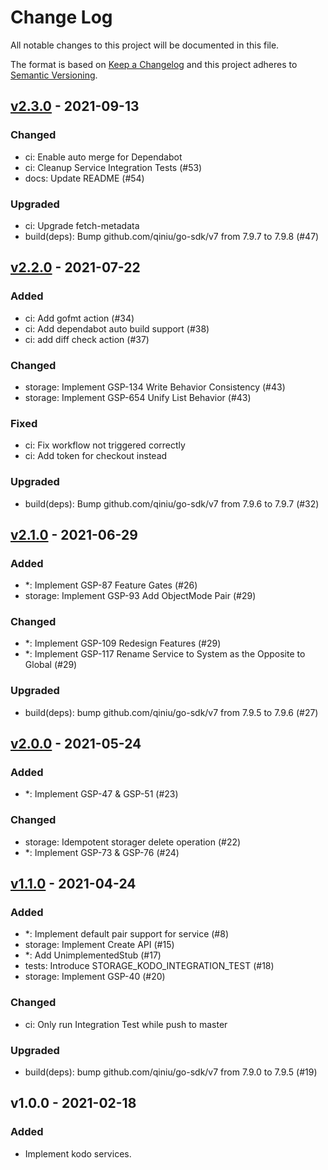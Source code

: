 # Change Log

All notable changes to this project will be documented in this file.

The format is based on [Keep a Changelog](https://keepachangelog.com/)
and this project adheres to [Semantic Versioning](https://semver.org/).

## [v2.3.0] - 2021-09-13

### Changed

- ci: Enable auto merge for Dependabot
- ci: Cleanup Service Integration Tests (#53)
- docs: Update README (#54)

### Upgraded

- ci: Upgrade fetch-metadata
- build(deps): Bump github.com/qiniu/go-sdk/v7 from 7.9.7 to 7.9.8 (#47)

## [v2.2.0] - 2021-07-22

### Added

- ci: Add gofmt action (#34)
- ci: Add dependabot auto build support (#38)
- ci: add diff check action (#37)

### Changed

- storage: Implement GSP-134 Write Behavior Consistency (#43)
- storage: Implement GSP-654 Unify List Behavior (#43)

### Fixed

- ci: Fix workflow not triggered correctly
- ci: Add token for checkout instead

### Upgraded

- build(deps): Bump github.com/qiniu/go-sdk/v7 from 7.9.6 to 7.9.7 (#32)

## [v2.1.0] - 2021-06-29

### Added

- *: Implement GSP-87 Feature Gates (#26)
- storage: Implement GSP-93 Add ObjectMode Pair (#29)

### Changed

- *: Implement GSP-109 Redesign Features (#29)
- *: Implement GSP-117 Rename Service to System as the Opposite to Global (#29)

### Upgraded

- build(deps): bump github.com/qiniu/go-sdk/v7 from 7.9.5 to 7.9.6 (#27)

## [v2.0.0] - 2021-05-24

### Added

- *: Implement GSP-47 & GSP-51 (#23)

### Changed

- storage: Idempotent storager delete operation (#22)
- *: Implement GSP-73 & GSP-76 (#24)

## [v1.1.0] - 2021-04-24

### Added

- *: Implement default pair support for service (#8)
- storage: Implement Create API (#15)
- *: Add UnimplementedStub (#17)
- tests: Introduce STORAGE_KODO_INTEGRATION_TEST (#18)
- storage: Implement GSP-40 (#20)

### Changed

- ci: Only run Integration Test while push to master

### Upgraded

- build(deps): bump github.com/qiniu/go-sdk/v7 from 7.9.0 to 7.9.5 (#19)

## v1.0.0 - 2021-02-18

### Added

- Implement kodo services.

[v2.3.0]: https://github.com/beyondstorage/go-service-kodo/compare/v2.2.0...v2.3.0
[v2.2.0]: https://github.com/beyondstorage/go-service-kodo/compare/v2.1.0...v2.2.0
[v2.1.0]: https://github.com/beyondstorage/go-service-kodo/compare/v2.0.0...v2.1.0
[v2.0.0]: https://github.com/beyondstorage/go-service-kodo/compare/v1.1.0...v2.0.0
[v1.1.0]: https://github.com/beyondstorage/go-service-kodo/compare/v1.0.0...v1.1.0
